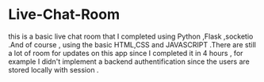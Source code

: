 # Live-Chat-Room
this is a basic live chat room that I completed using Python ,Flask ,socketio .And of course , using the basic HTML,CSS and JAVASCRIPT .There are still a lot of room for updates on this app since I completed it in 4 hours , for example I didn't implement a backend authentification since the users are stored locally with session .
